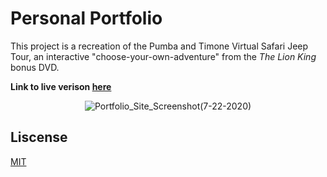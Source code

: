 # Personal Portfolio
This project is a recreation of the Pumba and Timone Virtual Safari Jeep Tour, an interactive "choose-your-own-adventure" from the *The Lion King* bonus DVD.

**Link to live verison [here](https://alexander.grattan.me/)**

<p align="center">
<img src="https://user-images.githubusercontent.com/51346343/88233371-8f776e00-cc45-11ea-8dbf-be4e94a88b36.png" alt="Portfolio_Site_Screenshot(7-22-2020)">
</p>

## Liscense
[MIT](https://opensource.org/licenses/MIT)
